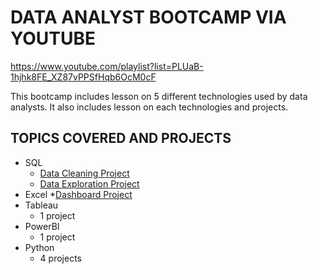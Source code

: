 # DATA ANALYST BOOTCAMP VIA YOUTUBE
https://www.youtube.com/playlist?list=PLUaB-1hjhk8FE_XZ87vPPSfHqb6OcM0cF

This bootcamp includes lesson on 5 different technologies used by data analysts.
It also includes lesson on each technologies and projects. 

## TOPICS COVERED AND PROJECTS
* SQL
  * [Data Cleaning Project](https://github.com/ELBrown11/AlexTheAnalystBootcampProjects/blob/main/CleaningData_housing_data_Final.sql)
  * [Data Exploration Project](https://github.com/ELBrown11/AlexTheAnalystBootcampProjects/blob/main/DataExploration_covid_data.sql)
* Excel
  *[Dashboard Project]()
* Tableau
  * 1 project
* PowerBI
  * 1 project   
* Python
  * 4 projects 
